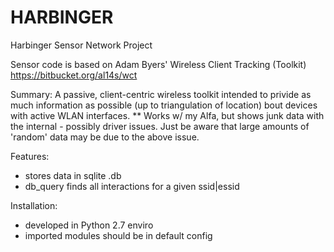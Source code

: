 # HARBINGER

Harbinger Sensor Network Project

Sensor code is based on Adam Byers' Wireless Client Tracking (Toolkit) https://bitbucket.org/al14s/wct


Summary:
  A passive, client-centric wireless toolkit intended to privide as much
   information as possible (up to triangulation of location) bout devices with
   active WLAN interfaces.
        ** Works w/ my Alfa, but shows junk data with the internal - possibly driver issues.
                Just be aware that large amounts of 'random' data may be due to the above issue.

Features:
   - stores data in sqlite .db
   - db_query finds all interactions for a given ssid|essid


Installation:
   - developed in Python 2.7 enviro
   - imported modules should be in default config


